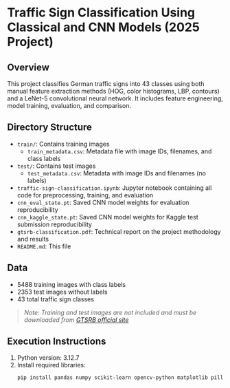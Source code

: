 # Traffic Sign Classification Using Classical and CNN Models (2025 Project)

## Overview  
This project classifies German traffic signs into 43 classes using both manual feature extraction methods (HOG, color histograms, LBP, contours) and a LeNet-5 convolutional neural network. It includes feature engineering, model training, evaluation, and comparison.

## Directory Structure  
- `train/`: Contains training images  
  - `train_metadata.csv`: Metadata file with image IDs, filenames, and class labels  
- `test/`: Contains test images  
  - `test_metadata.csv`: Metadata with image IDs and filenames (no labels)  
- `traffic-sign-classification.ipynb`: Jupyter notebook containing all code for preprocessing, training, and evaluation  
- `cnn_eval_state.pt`: Saved CNN model weights for evaluation reproducibility  
- `cnn_kaggle_state.pt`: Saved CNN model weights for Kaggle test submission reproducibility  
- `gtsrb-classification.pdf`: Technical report on the project methodology and results  
- `README.md`: This file  

## Data  
- 5488 training images with class labels  
- 2353 test images without labels  
- 43 total traffic sign classes  
> *Note: Training and test images are not included and must be downloaded from [GTSRB official site](link-to-dataset)*  

## Execution Instructions  
1. Python version: 3.12.7  
2. Install required libraries:  
   ```bash
   pip install pandas numpy scikit-learn opencv-python matplotlib pillow torch scipy
